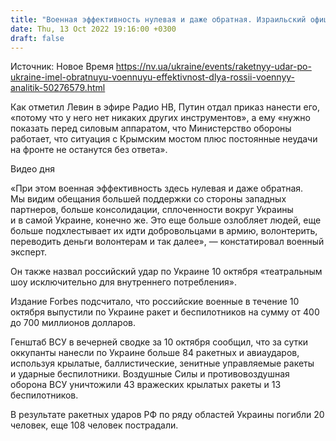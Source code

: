 ```yaml
---
title: "Военная эффективность нулевая и даже обратная. Израильский офицер оценил массированный удар РФ по Украине"
date: Thu, 13 Oct 2022 19:16:00 +0300
draft: false
---
```

Источник: Новое Время https://nv.ua/ukraine/events/raketnyy-udar-po-ukraine-imel-obratnuyu-voennuyu-effektivnost-dlya-rossii-voennyy-analitik-50276579.html


 Как отметил Левин в эфире Радио НВ, Путин отдал приказ нанести его, «потому что у него нет никаких других инструментов», а ему «нужно показать перед силовым аппаратом, что Министерство обороны работает, что ситуация с Крымским мостом плюс постоянные неудачи на фронте не останутся без ответа».

 Видео дня   

«При этом военная эффективность здесь нулевая и даже обратная. Мы видим обещания большей поддержки со стороны западных партнеров, больше консолидации, сплоченности вокруг Украины и в самой Украине, конечно же. Это еще больше озлобляет людей, еще больше подхлестывает их идти добровольцами в армию, волонтерить, переводить деньги волонтерам и так далее», — констатировал военный эксперт.

Он также назвал российский удар по Украине 10 октября «театральным шоу исключительно для внутреннего потребления».

Издание Forbes подсчитало, что российские военные в течение 10 октября выпустили по Украине ракет и беспилотников на сумму от 400 до 700 миллионов долларов.

Генштаб ВСУ в вечерней сводке за 10 октября сообщил, что за сутки оккупанты нанесли по Украине больше 84 ракетных и авиаударов, используя крылатые, баллистические, зенитные управляемые ракеты и ударные беспилотники. Воздушные Силы и противовоздушная оборона ВСУ уничтожили 43 вражеских крылатых ракеты и 13 беспилотников.

В результате ракетных ударов РФ по ряду областей Украины погибли 20 человек, еще 108 человек пострадали.
